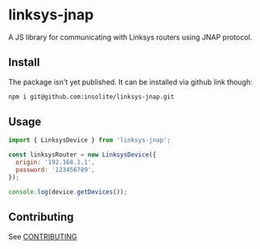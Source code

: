 # linksys-jnap

A JS library for communicating with Linksys routers using JNAP protocol.

## Install

The package isn't yet published. It can be installed via github link though:

```bash
npm i git@github.com:insolite/linksys-jnap.git
```

## Usage

```js
import { LinksysDevice } from 'linksys-jnap';

const linksysRouter = new LinksysDevice({
  origin: '192.168.1.1',
  password: '123456789',
});

console.log(device.getDevices());
```

## Contributing

See [CONTRIBUTING](CONTRIBUTING.md)
